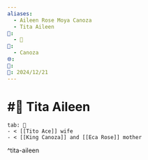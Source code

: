 ```yaml
---
aliases:
  - Aileen Rose Moya Canoza
  - Tita Aileen
📁:
  - 👤
👤:
  - Canoza
🌐: 
📝: 
📅: 2024/12/21
---
```

# #👤 Tita Aileen

```tabs
tab: 👤
- < [[Tito Ace]] wife
- < [[King Canoza]] and [[Eca Rose]] mother
```

^tita-aileen